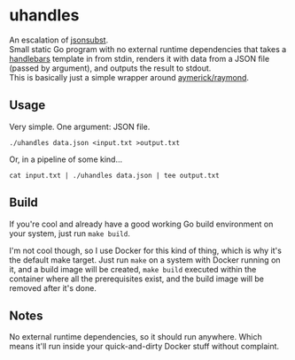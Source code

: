 # uhandles

An escalation of [jsonsubst](https://github.com/arbitar/jsonsubst).  
Small static Go program with no external runtime dependencies that takes a [handlebars](https://handlebarsjs.com) template in from stdin, renders it with data from a JSON file (passed by argument), and outputs the result to stdout.  
This is basically just a simple wrapper around [aymerick/raymond](https://github.com/aymerick/raymond).

## Usage
Very simple. One argument: JSON file.

`./uhandles data.json <input.txt >output.txt`

Or, in a pipeline of some kind...

`cat input.txt | ./uhandles data.json | tee output.txt`

## Build
If you're cool and already have a good working Go build environment on your system, just run `make build`.

I'm not cool though, so I use Docker for this kind of thing, which is why it's the default make target. Just run `make` on a system with Docker running on it, and a build image will be created, `make build` executed within the container where all the prerequisites exist, and the build image will be removed after it's done.

## Notes
No external runtime dependencies, so it should run anywhere. Which means it'll run inside your quick-and-dirty Docker stuff without complaint.
